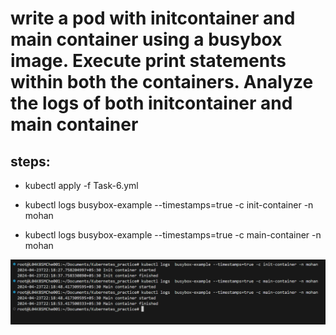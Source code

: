 # write a pod with initcontainer and main container using a busybox image. Execute print statements within both the containers. Analyze the logs of both initcontainer and main container

## steps:

* kubectl apply -f Task-6.yml

* kubectl logs  busybox-example --timestamps=true -c init-container -n mohan

* kubectl logs  busybox-example --timestamps=true -c main-container -n mohan

![alt text](image-1.png)